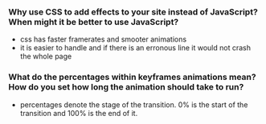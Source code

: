 ### Why use CSS to add effects to your site instead of JavaScript? When might it be better to use JavaScript?

* css has faster framerates and smooter animations
* it is easier to handle and if there is an erronous line it would not crash the whole page

### What do the percentages within keyframes animations mean? How do you set how long the animation should take to run? 

* percentages denote the stage of the transition. 0% is the start of the transition and 100% is the end of it.
